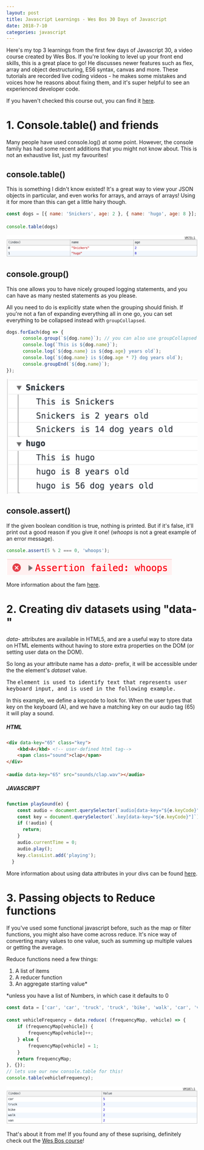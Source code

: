```yaml
---
layout: post
title: Javascript Learnings - Wes Bos 30 Days of Javascript
date: 2018-7-10
categories: javascript
---
```


Here's my top 3 learnings from the first few days of Javascript 30, a video course created by Wes Bos. If you're looking to level up your front end skills, this is a great place to go! He discusses newer features such as flex, array and object destructuring, ES6 syntax, canvas and more. These tutorials are recorded live coding videos - he makes some mistakes and voices how he reasons about fixing them, and it's super helpful to see an experienced developer code.

If you haven't checked this course out, you can find it [here](https://javascript30.com/).

# 1. Console.table() and friends

Many people have used console.log() at some point. However, the console family has had some recent additions that you might not know about. This is not an exhaustive list, just my favourites!

## console.table()

This is something I didn't know existed! It's a great way to view your JSON objects in particular, and even works for arrays, and arrays of arrays! Using it for more than this can get a little hairy though.

```javascript
const dogs = [{ name: 'Snickers', age: 2 }, { name: 'hugo', age: 8 }];

console.table(dogs)
```

![screenshot of console.table](/assets/console_table.png)

## console.group()

This one allows you to have nicely grouped logging statements, and you can have as many nested statements as you please.

All you need to do is explicitly state when the grouping should finish. If you're not a fan of expanding everything all in one go, you can set everything to be collapsed instead with `groupCollapsed`.

```javascript
dogs.forEach(dog => {
      console.group(`${dog.name}`); // you can also use groupCollapsed
      console.log(`This is ${dog.name}`);
      console.log(`${dog.name} is ${dog.age} years old`);
      console.log(`${dog.name} is ${dog.age * 7} dog years old`);
      console.groupEnd(`${dog.name}`);
});
```

![screenshot of console.group](/assets/console_group.png)

## console.assert()

If the given boolean condition is true, nothing is printed. But if it's false, it'll print out a good reason if you give it one! (*whoops* is not a great example of an error message).

```javascript
console.assert(5 % 2 === 0, 'whoops');
```

![screenshot of console.assert](/assets/console_assert.png)

More information about the fam [here](https://developer.mozilla.org/en-US/docs/Web/API/Console/table).

# 2. Creating div datasets using "data-"

*data-* attributes are available in HTML5, and are a useful way to store data on HTML elements without having to store extra properties on the DOM (or setting user data on the DOM).

So long as your attribute name has a *data-* prefix, it will be accessible under the the element's *dataset* value. 

The <kbd> element is used to identify text that represents user keyboard input, and is used in the following example.

In this example, we define a keycode to look for. When the user types that key on the keyboard (A), and we have a matching key on our audio tag (65) it will play a sound. 

##### HTML
```html
<div data-key="65" class="key">
    <kbd>A</kbd> <!-- user-defined html tag-->
    <span class="sound">clap</span>
</div>

<audio data-key="65" src="sounds/clap.wav"></audio>
```

##### JAVASCRIPT
```javascript
function playSound(e) {
    const audio = document.querySelector(`audio[data-key="${e.keyCode}"]`);
    const key = document.querySelector(`.key[data-key="${e.keyCode}"]`);
    if (!audio) {
      return;
    }
    audio.currentTime = 0;
    audio.play();
    key.classList.add('playing');
  }

```

More information about using data attributes in your divs can be found [here](https://developer.mozilla.org/en-US/docs/Learn/HTML/Howto/Use_data_attributes).

# 3. Passing objects to Reduce functions

If you've used some functional javascript before, such as the map or filter functions, you might also have come across reduce. It's nice way of converting many values to one value, such as summing up multiple values or getting the average.

Reduce functions need a few things:
1. A list of items
1. A reducer function
1. An aggregate starting value* 

*unless you have a list of Numbers, in which case it defaults to 0

```javascript
const data = ['car', 'car', 'truck', 'truck', 'bike', 'walk', 'car', 'van', 'bike', 'walk', 'car', 'van', 'car', 'truck' ];

const vehicleFrequency = data.reduce( (frequencyMap, vehicle) => {
    if (frequencyMap[vehicle]) {
        frequencyMap[vehicle]++;
    } else {
        frequencyMap[vehicle] = 1;
    }
    return frequencyMap;
}, {});
// lets use our new console.table for this!
console.table(vehicleFrequency);
```
![screenshot of reduce table](/assets/reduce_table.png)

That's about it from me! If you found any of these suprising, definitely check out the [Wes Bos course](https://javascript30.com/)!
